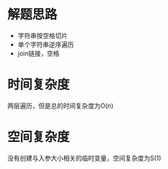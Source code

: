 # 解题思路
- 字符串按空格切片
- 单个字符串逆序遍历
- join链接，空格
# 时间复杂度
两层遍历，但是总的时间复杂度为O(n)
# 空间复杂度
没有创建与入参大小相关的临时变量，空间复杂度为S(1)